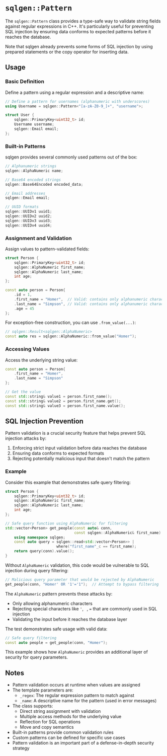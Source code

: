 # `sqlgen::Pattern`

The `sqlgen::Pattern` class provides a type-safe way to validate string fields against regular expressions in C++. It's particularly useful for preventing SQL injection by ensuring data conforms to expected patterns before it reaches the database.

Note that sqlgen already prevents some forms of SQL injection by using prepared statements or the copy operator for inserting data.

## Usage

### Basic Definition

Define a pattern using a regular expression and a descriptive name:

```cpp
// Define a pattern for usernames (alphanumeric with underscores)
using Username = sqlgen::Pattern<"[a-zA-Z0-9_]+", "username">;

struct User {
    sqlgen::PrimaryKey<uint32_t> id;
    Username username;
    sqlgen::Email email;
};
```

### Built-in Patterns

sqlgen provides several commonly used patterns out of the box:

```cpp
// Alphanumeric strings
sqlgen::AlphaNumeric name;

// Base64 encoded strings
sqlgen::Base64Encoded encoded_data;

// Email addresses
sqlgen::Email email;

// UUID formats
sqlgen::UUIDv1 uuid1;
sqlgen::UUIDv2 uuid2;
sqlgen::UUIDv3 uuid3;
sqlgen::UUIDv4 uuid4;
```

### Assignment and Validation

Assign values to pattern-validated fields:

```cpp
struct Person {
    sqlgen::PrimaryKey<uint32_t> id;
    sqlgen::AlphaNumeric first_name;
    sqlgen::AlphaNumeric last_name;
    int age;
};

const auto person = Person{
    .id = 1,
    .first_name = "Homer",  // Valid: contains only alphanumeric characters
    .last_name = "Simpson", // Valid: contains only alphanumeric characters
    .age = 45
};
```

For exception-free construction, you can use `.from_value(...)`:

```cpp
// sqlgen::Result<sqlgen::AlphaNumeric>
const auto res = sqlgen::AlphaNumeric::from_value("Homer");
```

### Accessing Values

Access the underlying string value:

```cpp
const auto person = Person{
    .first_name = "Homer",
    .last_name = "Simpson"
};

// Get the value
const std::string& value1 = person.first_name();
const std::string& value2 = person.first_name.get();
const std::string& value3 = person.first_name.value();
```

## SQL Injection Prevention

Pattern validation is a crucial security feature that helps prevent SQL injection attacks by:

1. Enforcing strict input validation before data reaches the database
2. Ensuring data conforms to expected formats
3. Rejecting potentially malicious input that doesn't match the pattern

###  Example

Consider this example that demonstrates safe query filtering:

```cpp
struct Person {
    sqlgen::PrimaryKey<uint32_t> id;
    sqlgen::AlphaNumeric first_name;
    sqlgen::AlphaNumeric last_name;
    int age;
};

// Safe query function using AlphaNumeric for filtering
std::vector<Person> get_people(const auto& conn, 
                               const sqlgen::AlphaNumeric& first_name) {
    using namespace sqlgen;
    const auto query = sqlgen::read<std::vector<Person>> | 
                       where("first_name"_c == first_name);
    return query(conn).value();
}
```

Without `AlphaNumeric` validation, this code would be vulnerable to SQL injection during query filtering:

```cpp
// Malicious query parameter that would be rejected by AlphaNumeric
get_people(conn, "Homer' OR '1'='1");  // Attempt to bypass filtering
```

The `AlphaNumeric` pattern prevents these attacks by:
- Only allowing alphanumeric characters
- Rejecting special characters like `'`, ` `, `=` that are commonly used in SQL injection
- Validating the input before it reaches the database layer

The test demonstrates safe usage with valid data:
```cpp
// Safe query filtering
const auto people = get_people(conn, "Homer");
```

This example shows how `AlphaNumeric` provides an additional layer of security for query parameters.

## Notes

- Pattern validation occurs at runtime when values are assigned
- The template parameters are:
  - `_regex`: The regular expression pattern to match against
  - `_name`: A descriptive name for the pattern (used in error messages)
- The class supports:
  - Direct string assignment with validation
  - Multiple access methods for the underlying value
  - Reflection for SQL operations
  - Move and copy semantics
- Built-in patterns provide common validation rules
- Custom patterns can be defined for specific use cases
- Pattern validation is an important part of a defense-in-depth security strategy
